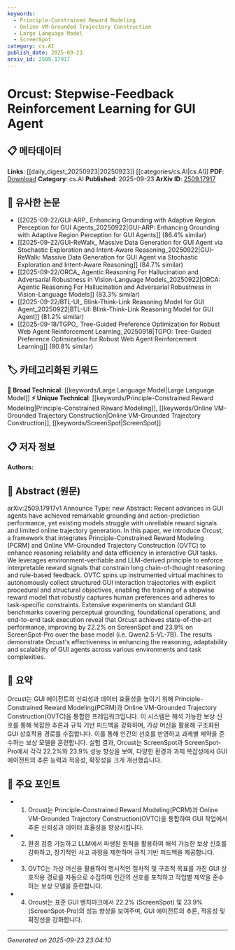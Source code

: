 ```yaml
---
keywords:
  - Principle-Constrained Reward Modeling
  - Online VM-Grounded Trajectory Construction
  - Large Language Model
  - ScreenSpot
category: cs.AI
publish_date: 2025-09-23
arxiv_id: 2509.17917
---
```


<!-- KEYWORD_LINKING_METADATA:
{
  "processed_timestamp": "2025-09-23T23:04:10.664108",
  "vocabulary_version": "1.0",
  "selected_keywords": [
    "Principle-Constrained Reward Modeling",
    "Online VM-Grounded Trajectory Construction",
    "Large Language Model",
    "ScreenSpot"
  ],
  "rejected_keywords": [],
  "similarity_scores": {
    "Principle-Constrained Reward Modeling": 0.78,
    "Online VM-Grounded Trajectory Construction": 0.75,
    "Large Language Model": 0.8,
    "ScreenSpot": 0.72
  },
  "extraction_method": "AI_prompt_based",
  "budget_applied": true,
  "candidates_json": {
    "candidates": [
      {
        "surface": "Principle-Constrained Reward Modeling",
        "canonical": "Principle-Constrained Reward Modeling",
        "aliases": [
          "PCRM"
        ],
        "category": "unique_technical",
        "rationale": "This concept is central to the paper's novel approach to enhancing GUI agent performance and is not covered by existing canonical terms.",
        "novelty_score": 0.85,
        "connectivity_score": 0.65,
        "specificity_score": 0.88,
        "link_intent_score": 0.78
      },
      {
        "surface": "Online VM-Grounded Trajectory Construction",
        "canonical": "Online VM-Grounded Trajectory Construction",
        "aliases": [
          "OVTC"
        ],
        "category": "unique_technical",
        "rationale": "This is a unique method introduced in the paper for generating GUI interaction trajectories, which is crucial for understanding the paper's contribution.",
        "novelty_score": 0.82,
        "connectivity_score": 0.6,
        "specificity_score": 0.9,
        "link_intent_score": 0.75
      },
      {
        "surface": "Large Language Model",
        "canonical": "Large Language Model",
        "aliases": [
          "LLM"
        ],
        "category": "broad_technical",
        "rationale": "LLMs are integral to the paper's approach for deriving principles and enhancing reward modeling.",
        "novelty_score": 0.3,
        "connectivity_score": 0.85,
        "specificity_score": 0.7,
        "link_intent_score": 0.8
      },
      {
        "surface": "ScreenSpot",
        "canonical": "ScreenSpot",
        "aliases": [
          "ScreenSpot-Pro"
        ],
        "category": "unique_technical",
        "rationale": "ScreenSpot is a benchmark used to demonstrate the effectiveness of the proposed framework, highlighting its practical application.",
        "novelty_score": 0.7,
        "connectivity_score": 0.55,
        "specificity_score": 0.85,
        "link_intent_score": 0.72
      }
    ],
    "ban_list_suggestions": [
      "reward signals",
      "task execution"
    ]
  },
  "decisions": [
    {
      "candidate_surface": "Principle-Constrained Reward Modeling",
      "resolved_canonical": "Principle-Constrained Reward Modeling",
      "decision": "linked",
      "scores": {
        "novelty": 0.85,
        "connectivity": 0.65,
        "specificity": 0.88,
        "link_intent": 0.78
      }
    },
    {
      "candidate_surface": "Online VM-Grounded Trajectory Construction",
      "resolved_canonical": "Online VM-Grounded Trajectory Construction",
      "decision": "linked",
      "scores": {
        "novelty": 0.82,
        "connectivity": 0.6,
        "specificity": 0.9,
        "link_intent": 0.75
      }
    },
    {
      "candidate_surface": "Large Language Model",
      "resolved_canonical": "Large Language Model",
      "decision": "linked",
      "scores": {
        "novelty": 0.3,
        "connectivity": 0.85,
        "specificity": 0.7,
        "link_intent": 0.8
      }
    },
    {
      "candidate_surface": "ScreenSpot",
      "resolved_canonical": "ScreenSpot",
      "decision": "linked",
      "scores": {
        "novelty": 0.7,
        "connectivity": 0.55,
        "specificity": 0.85,
        "link_intent": 0.72
      }
    }
  ]
}
-->

# Orcust: Stepwise-Feedback Reinforcement Learning for GUI Agent

## 📋 메타데이터

**Links**: [[daily_digest_20250923|20250923]] [[categories/cs.AI|cs.AI]]
**PDF**: [Download](https://arxiv.org/pdf/2509.17917.pdf)
**Category**: cs.AI
**Published**: 2025-09-23
**ArXiv ID**: [2509.17917](https://arxiv.org/abs/2509.17917)

## 🔗 유사한 논문
- [[2025-09-22/GUI-ARP_ Enhancing Grounding with Adaptive Region Perception for GUI Agents_20250922|GUI-ARP: Enhancing Grounding with Adaptive Region Perception for GUI Agents]] (86.4% similar)
- [[2025-09-22/GUI-ReWalk_ Massive Data Generation for GUI Agent via Stochastic Exploration and Intent-Aware Reasoning_20250922|GUI-ReWalk: Massive Data Generation for GUI Agent via Stochastic Exploration and Intent-Aware Reasoning]] (84.7% similar)
- [[2025-09-22/ORCA_ Agentic Reasoning For Hallucination and Adversarial Robustness in Vision-Language Models_20250922|ORCA: Agentic Reasoning For Hallucination and Adversarial Robustness in Vision-Language Models]] (83.3% similar)
- [[2025-09-22/BTL-UI_ Blink-Think-Link Reasoning Model for GUI Agent_20250922|BTL-UI: Blink-Think-Link Reasoning Model for GUI Agent]] (81.2% similar)
- [[2025-09-18/TGPO_ Tree-Guided Preference Optimization for Robust Web Agent Reinforcement Learning_20250918|TGPO: Tree-Guided Preference Optimization for Robust Web Agent Reinforcement Learning]] (80.8% similar)

## 🏷️ 카테고리화된 키워드
**🧠 Broad Technical**: [[keywords/Large Language Model|Large Language Model]]
**⚡ Unique Technical**: [[keywords/Principle-Constrained Reward Modeling|Principle-Constrained Reward Modeling]], [[keywords/Online VM-Grounded Trajectory Construction|Online VM-Grounded Trajectory Construction]], [[keywords/ScreenSpot|ScreenSpot]]

## 📋 저자 정보

**Authors:** 

## 📄 Abstract (원문)

arXiv:2509.17917v1 Announce Type: new 
Abstract: Recent advances in GUI agents have achieved remarkable grounding and action-prediction performance, yet existing models struggle with unreliable reward signals and limited online trajectory generation. In this paper, we introduce Orcust, a framework that integrates Principle-Constrained Reward Modeling (PCRM) and Online VM-Grounded Trajectory Construction (OVTC) to enhance reasoning reliability and data efficiency in interactive GUI tasks. We leverages environment-verifiable and LLM-derived principle to enforce interpretable reward signals that constrain long chain-of-thought reasoning and rule-based feedback. OVTC spins up instrumented virtual machines to autonomously collect structured GUI interaction trajectories with explicit procedural and structural objectives, enabling the training of a stepwise reward model that robustly captures human preferences and adheres to task-specific constraints. Extensive experiments on standard GUI benchmarks covering perceptual grounding, foundational operations, and end-to-end task execution reveal that Orcust achieves state-of-the-art performance, improving by 22.2\% on ScreenSpot and 23.9\% on ScreenSpot-Pro over the base model (i.e. Qwen2.5-VL-7B). The results demonstrate Orcust's effectiveness in enhancing the reasoning, adaptability and scalability of GUI agents across various environments and task complexities.

## 📝 요약

Orcust는 GUI 에이전트의 신뢰성과 데이터 효율성을 높이기 위해 Principle-Constrained Reward Modeling(PCRM)과 Online VM-Grounded Trajectory Construction(OVTC)을 통합한 프레임워크입니다. 이 시스템은 해석 가능한 보상 신호를 통해 복잡한 추론과 규칙 기반 피드백을 강화하며, 가상 머신을 활용해 구조화된 GUI 상호작용 경로를 수집합니다. 이를 통해 인간의 선호를 반영하고 과제별 제약을 준수하는 보상 모델을 훈련합니다. 실험 결과, Orcust는 ScreenSpot과 ScreenSpot-Pro에서 각각 22.2%와 23.9% 성능 향상을 보여, 다양한 환경과 과제 복잡성에서 GUI 에이전트의 추론 능력과 적응성, 확장성을 크게 개선했습니다.

## 🎯 주요 포인트

- 1. Orcust는 Principle-Constrained Reward Modeling(PCRM)과 Online VM-Grounded Trajectory Construction(OVTC)을 통합하여 GUI 작업에서 추론 신뢰성과 데이터 효율성을 향상시킵니다.
- 2. 환경 검증 가능하고 LLM에서 파생된 원칙을 활용하여 해석 가능한 보상 신호를 강화하고, 장기적인 사고 과정을 제한하며 규칙 기반 피드백을 제공합니다.
- 3. OVTC는 가상 머신을 활용하여 명시적인 절차적 및 구조적 목표를 가진 GUI 상호작용 경로를 자동으로 수집하여 인간의 선호를 포착하고 작업별 제약을 준수하는 보상 모델을 훈련합니다.
- 4. Orcust는 표준 GUI 벤치마크에서 22.2% (ScreenSpot) 및 23.9% (ScreenSpot-Pro)의 성능 향상을 보여주며, GUI 에이전트의 추론, 적응성 및 확장성을 강화합니다.


---

*Generated on 2025-09-23 23:04:10*